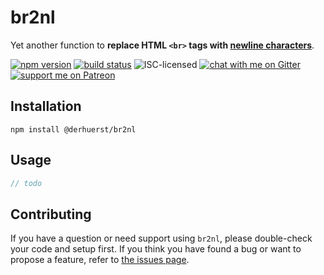 # br2nl

Yet another function to **replace HTML `<br>` tags with [newline characters](https://en.wikipedia.org/wiki/Newline)**.

[![npm version](https://img.shields.io/npm/v/br2nl.svg)](https://www.npmjs.com/package/br2nl)
[![build status](https://api.travis-ci.org/derhuerst/br2nl.svg?branch=master)](https://travis-ci.org/derhuerst/br2nl)
![ISC-licensed](https://img.shields.io/github/license/derhuerst/br2nl.svg)
[![chat with me on Gitter](https://img.shields.io/badge/chat%20with%20me-on%20gitter-512e92.svg)](https://gitter.im/derhuerst)
[![support me on Patreon](https://img.shields.io/badge/support%20me-on%20patreon-fa7664.svg)](https://patreon.com/derhuerst)


## Installation

```shell
npm install @derhuerst/br2nl
```


## Usage

```js
// todo
```


## Contributing

If you have a question or need support using `br2nl`, please double-check your code and setup first. If you think you have found a bug or want to propose a feature, refer to [the issues page](https://github.com/derhuerst/br2nl/issues).
